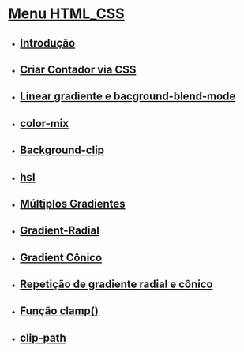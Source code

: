 

# [Menu HTML_CSS](../readme-HTML.md)

- ## [Introdução](introducao.md)

- ## [Criar Contador via CSS](contador_via_CSS.md)

- ## [Linear gradiente e bacground-blend-mode](gradiente-blem_mode.md)

- ## [color-mix](color-mix.md)

- ## [Background-clip](background-clip.md)

- ## [hsl](hsl.md)

- ## [Múltiplos Gradientes](multiplos-gradientes.md)

- ## [Gradient-Radial](gradient-radial.md)

- ## [Gradient Cônico](#gradient-cônico)

- ## [Repetição de gradiente radial e cônico](repeating-gradiente.md)

- ## [Função clamp()](funcao-clamp.md)

- ## [clip-path](clip-path.md)